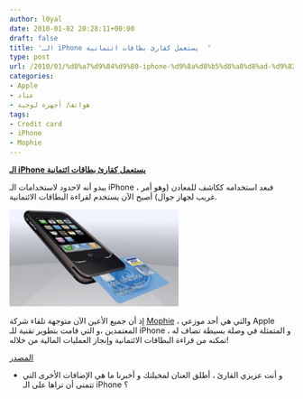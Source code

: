 ```yaml
---
author: l0yal
date: 2010-01-02 20:28:11+00:00
draft: false
title: 'الـ iPhone يستعمل كقارئ بطاقات ائتمانية  '
type: post
url: /2010/01/%d8%a7%d9%84%d9%80-iphone-%d9%8a%d8%b5%d8%a8%d8%ad-%d9%82%d8%a7%d8%b1%d8%a6-%d8%a8%d8%b7%d8%a7%d9%82%d8%a7%d8%aa-%d8%a7%d8%a6%d8%aa%d9%85%d8%a7%d9%86%d9%8a%d8%a9/
categories:
- Apple
- عتاد
- هواتف/ أجهزة لوحية
tags:
- Credit card
- iPhone
- Mophie
---
```


[**الـ iPhone يستعمل كقارئ بطاقات ائتمانية**](https://www.it-scoop.com/2010/01/%d8%a7%d9%84%d9%80-iphone-%d9%8a%d8%b5%d8%a8%d8%ad-%d9%82%d8%a7%d8%b1%d8%a6-%d8%a8%d8%b7%d8%a7%d9%82%d8%a7%d8%aa-%d8%a7%d8%a6%d8%aa%d9%85%d8%a7%d9%86%d9%8a%d8%a9/)


يبدو أنه لاحدود لاستخدامات الـ iPhone ، فبعد استخدامه ككاشف للمعادن (وهو أمر غريب لجهاز جوال) أصبح الآن يستخدم لقراءة البطاقات الائتمانية.

[![](mophie-300x172.jpg)
](https://www.it-scoop.com/2010/01/%d8%a7%d9%84%d9%80-iphone-%d9%8a%d8%b5%d8%a8%d8%ad-%d9%82%d8%a7%d8%b1%d8%a6-%d8%a8%d8%b7%d8%a7%d9%82%d8%a7%d8%aa-%d8%a7%d8%a6%d8%aa%d9%85%d8%a7%d9%86%d9%8a%d8%a9/)

إذ أن جميع الأعين الآن متوجهة تلقاء شركة [Mophie](http://www.mophie.com/) ، والتي هي أحد موزعي Apple المعتمدين ،و التي قامت بتطوير تقنية للـ iPhone و المتمثلة في وصلة بسيطة تضاف له ، تمكنه من قراءة البطاقات الائتمانية وإنجاز العمليات المالية من خلاله!

[المصدر](http://mashable.com/2010/01/01/mobile-credit-card-readers/)

- و أنت عزيزي القارئ ، أطلق العنان لمخيلتك و أخبرنا ما هي الإضافات الأخرى التي تتمنى أن تراها على الـ iPhone ؟
